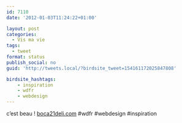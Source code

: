 ```yaml
---
id: 7110
date: '2012-01-03T11:24:22+01:00'

layout: post
categories:
  - Vis ma vie
tags:
  - tweet
format: status
publish_social: no
guid: 'http://tweets.local/?birdsite_tweet=154161172025847808'

birdsite_hashtags:
    - inspiration
    - wdfr
    - webdesign
---
```


c’est beau ! [boca21deli.com](http://www.boca21deli.com) #wdfr #webdesign #inspiration